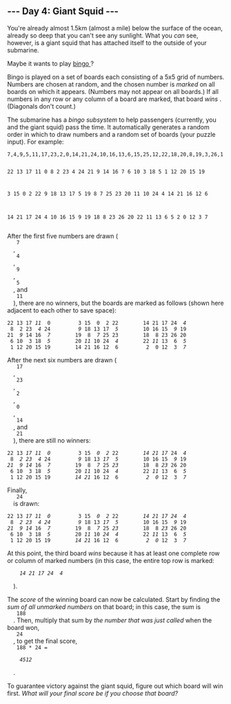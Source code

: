 <article class="day-desc">
 <h2>
  --- Day 4: Giant Squid ---
 </h2>
 <p>
  You're already almost 1.5km (almost a mile) below the surface of the ocean, already so deep that you can't see any sunlight. What you
  <em>
   can
  </em>
  see, however, is a giant squid that has attached itself to the outside of your submarine.
 </p>
 <p>
  Maybe it wants to play
  <a href="https://en.wikipedia.org/wiki/Bingo_(American_version)" target="_blank">
   bingo
  </a>
  ?
 </p>
 <p>
  Bingo is played on a set of boards each consisting of a 5x5 grid of numbers. Numbers are chosen at random, and the chosen number is
  <em>
   marked
  </em>
  on all boards on which it appears. (Numbers may not appear on all boards.) If all numbers in any row or any column of a board are marked, that board
  <em>
   wins
  </em>
  . (Diagonals don't count.)
 </p>
 <p>
  The submarine has a
  <em>
   bingo subsystem
  </em>
  to help passengers (currently, you and the giant squid) pass the time. It automatically generates a random order in which to draw numbers and a random set of boards (your puzzle input). For example:
 </p>
 <pre><code>7,4,9,5,11,17,23,2,0,14,21,24,10,16,13,6,15,25,12,22,18,20,8,19,3,26,1

22 13 17 11  0
 8  2 23  4 24
21  9 14 16  7
 6 10  3 18  5
 1 12 20 15 19

 3 15  0  2 22
 9 18 13 17  5
19  8  7 25 23
20 11 10 24  4
14 21 16 12  6

14 21 17 24  4
10 16 15  9 19
18  8 23 26 20
22 11 13  6  5
 2  0 12  3  7
</code></pre>
 <p>
  After the first five numbers are drawn (
  <code>
   7
  </code>
  ,
  <code>
   4
  </code>
  ,
  <code>
   9
  </code>
  ,
  <code>
   5
  </code>
  , and
  <code>
   11
  </code>
  ), there are no winners, but the boards are marked as follows (shown here adjacent to each other to save space):
 </p>
 <pre><code>22 13 17 <em>11</em>  0         3 15  0  2 22        14 21 17 24  <em>4</em>
 8  2 23  <em>4</em> 24         <em>9</em> 18 13 17  <em>5</em>        10 16 15  <em>9</em> 19
21  <em>9</em> 14 16  <em>7</em>        19  8  <em>7</em> 25 23        18  8 23 26 20
 6 10  3 18  <em>5</em>        20 <em>11</em> 10 24  <em>4</em>        22 <em>11</em> 13  6  <em>5</em>
 1 12 20 15 19        14 21 16 12  6         2  0 12  3  <em>7</em>
</code></pre>
 <p>
  After the next six numbers are drawn (
  <code>
   17
  </code>
  ,
  <code>
   23
  </code>
  ,
  <code>
   2
  </code>
  ,
  <code>
   0
  </code>
  ,
  <code>
   14
  </code>
  , and
  <code>
   21
  </code>
  ), there are still no winners:
 </p>
 <pre><code>22 13 <em>17</em> <em>11</em>  <em>0</em>         3 15  <em>0</em>  <em>2</em> 22        <em>14</em> <em>21</em> <em>17</em> 24  <em>4</em>
 8  <em>2</em> <em>23</em>  <em>4</em> 24         <em>9</em> 18 13 <em>17</em>  <em>5</em>        10 16 15  <em>9</em> 19
<em>21</em>  <em>9</em> <em>14</em> 16  <em>7</em>        19  8  <em>7</em> 25 <em>23</em>        18  8 <em>23</em> 26 20
 6 10  3 18  <em>5</em>        20 <em>11</em> 10 24  <em>4</em>        22 <em>11</em> 13  6  <em>5</em>
 1 12 20 15 19        <em>14</em> <em>21</em> 16 12  6         <em>2</em>  <em>0</em> 12  3  <em>7</em>
</code></pre>
 <p>
  Finally,
  <code>
   24
  </code>
  is drawn:
 </p>
 <pre><code>22 13 <em>17</em> <em>11</em>  <em>0</em>         3 15  <em>0</em>  <em>2</em> 22        <em>14</em> <em>21</em> <em>17</em> <em>24</em>  <em>4</em>
 8  <em>2</em> <em>23</em>  <em>4</em> <em>24</em>         <em>9</em> 18 13 <em>17</em>  <em>5</em>        10 16 15  <em>9</em> 19
<em>21</em>  <em>9</em> <em>14</em> 16  <em>7</em>        19  8  <em>7</em> 25 <em>23</em>        18  8 <em>23</em> 26 20
 6 10  3 18  <em>5</em>        20 <em>11</em> 10 <em>24</em>  <em>4</em>        22 <em>11</em> 13  6  <em>5</em>
 1 12 20 15 19        <em>14</em> <em>21</em> 16 12  6         <em>2</em>  <em>0</em> 12  3  <em>7</em>
</code></pre>
 <p>
  At this point, the third board
  <em>
   wins
  </em>
  because it has at least one complete row or column of marked numbers (in this case, the entire top row is marked:
  <code>
   <em>
    14 21 17 24  4
   </em>
  </code>
  ).
 </p>
 <p>
  The
  <em>
   score
  </em>
  of the winning board can now be calculated. Start by finding the
  <em>
   sum of all unmarked numbers
  </em>
  on that board; in this case, the sum is
  <code>
   188
  </code>
  . Then, multiply that sum by
  <em>
   the number that was just called
  </em>
  when the board won,
  <code>
   24
  </code>
  , to get the final score,
  <code>
   188 * 24 =
   <em>
    4512
   </em>
  </code>
  .
 </p>
 <p>
  To guarantee victory against the giant squid, figure out which board will win first.
  <em>
   What will your final score be if you choose that board?
  </em>
 </p>
</article>
